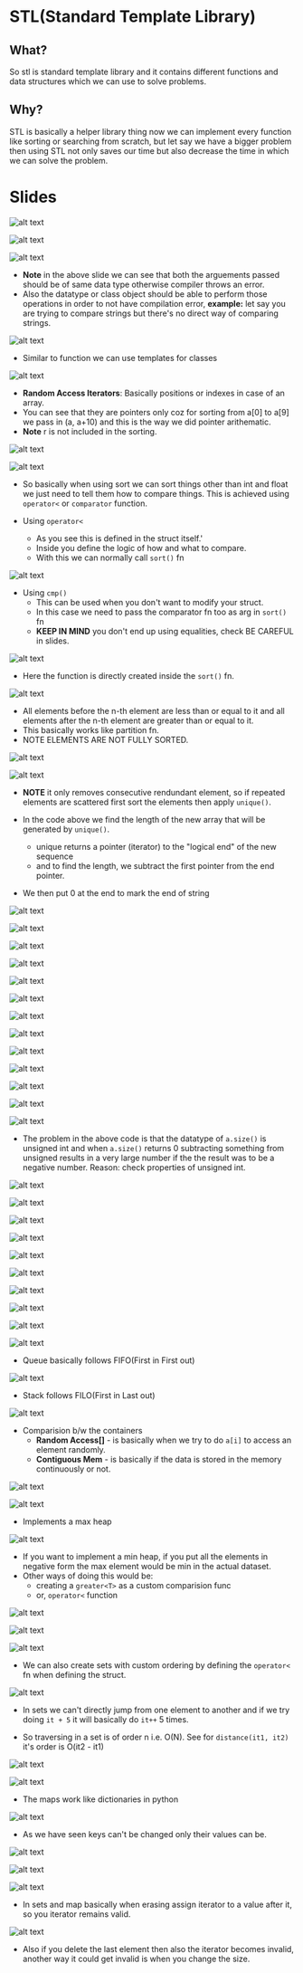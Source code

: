 # STL(Standard Template Library)

## What?

So stl is standard template library and it contains different functions and data structures which we can use to solve problems.

## Why?

STL is basically a helper library thing now we can implement every function like sorting or searching from scratch, but let say we have a bigger problem then using STL not only saves our time but also decrease the time in which we can solve the problem.

# Slides

![alt text](image.png)

![alt text](image-1.png)

![alt text](image-2.png)

- **Note** in the above slide we can see that both the arguements passed should be of same data type otherwise compiler throws an error. 
- Also the datatype or class object should be able to perform those operations in order to not have compilation error, **example:** let say you are trying to compare strings but there's no direct way of comparing strings.

![alt text](image-3.png)

- Similar to function we can use templates for classes

![alt text](image-4.png)
- **Random Access Iterators**: Basically positions or indexes in case of an array.
- You can see that they are pointers only coz for sorting from a[0] to a[9] we pass in (a, a+10) and this is the way we did pointer arithematic.
- **Note** r is not included in the sorting.

![alt text](image-5.png)

![alt text](image-6.png)

- So basically when using sort we can sort things other than int and float we just need to tell them how to compare things. This is achieved using `operator<` or `comparator` function.

- Using `operator<`
  - As you see this is defined in the struct itself.'
  - Inside you define the logic of how and what to compare. 
  - With this we can normally call `sort()` fn

![alt text](image-7.png)

- Using `cmp()`
  - This can be used when you don't want to modify your struct.
  - In this case we need to pass the comparator fn too as arg in `sort()` fn
  - **KEEP IN MIND** you don't end up using equalities, check BE CAREFUL in slides.

![alt text](image-8.png)

- Here the function is directly created inside the `sort()` fn.

![alt text](image-9.png)

- All elements before the n-th element are less than or equal to it and all elements after the n-th element are greater than or equal to it. 
- This basically works like partition fn.
- NOTE ELEMENTS ARE NOT FULLY SORTED.

![alt text](image-10.png)

![alt text](image-11.png)

- **NOTE** it only removes consecutive rendundant element, so if repeated elements are scattered first sort the elements then apply `unique()`.

- In the code above we find the length of the new array that will be generated by `unique()`.
  - unique returns a pointer (iterator) to the "logical end" of the new sequence
  - and to find the length, we subtract the first pointer from the end pointer.
- We then put 0 at the end to mark the end of string

![alt text](image-12.png)

![alt text](image-13.png)

![alt text](image-14.png)

![alt text](image-15.png)

![alt text](image-16.png)

![alt text](image-17.png)

![alt text](image-18.png)

![alt text](image-19.png)

![alt text](image-20.png)

![alt text](image-21.png)

![alt text](image-22.png)

![alt text](image-23.png)

![alt text](image-24.png)

- The problem in the above code is that the datatype of `a.size()` is unsigned int and when `a.size()` returns 0 subtracting something from unsigned results in a very large number if the the result was to be a negative number. Reason: check properties of unsigned int. 

![alt text](image-25.png)

![alt text](image-26.png)

![alt text](image-27.png)

![alt text](image-28.png)

![alt text](image-29.png)

![alt text](image-30.png)

![alt text](image-31.png)

![alt text](image-32.png)

![alt text](image-33.png)

![alt text](image-34.png)

- Queue basically follows FIFO(First in First out)

![alt text](image-35.png)

- Stack follows FILO(First in Last out)

![alt text](image-36.png)

- Comparision b/w the containers
  - **Random Access[]** - is basically when we try to do `a[i]` to access an element randomly. 
  - **Contiguous Mem** - is basically if the data is stored in the memory continuously or not.

![alt text](image-37.png)

![alt text](image-38.png)

- Implements a max heap

![alt text](image-39.png)

- If you want to implement a min heap, if you put all the elements in negative form the max element would be min in the actual dataset.
- Other ways of doing this would be:
  - creating a `greater<T>` as a custom comparision func
  - or, `operator<` function

![alt text](image-40.png)

![alt text](image-41.png)

![alt text](image-42.png)

- We can also create sets with custom ordering by defining the `operator<` fn when defining the struct.

![alt text](image-43.png)

- In sets we can't directly jump from one element to another and if we try doing `it + 5` it will basically do `it++` 5 times.

- So traversing in a set is of order n i.e. O(N). See for `distance(it1, it2)` it's order is O(it2 - it1)

![alt text](image-44.png)

![alt text](image-45.png)

- The maps work like dictionaries in python 

![alt text](image-46.png)

- As we have seen keys can't be changed only their values can be.

![alt text](image-47.png)

![alt text](image-48.png)

![alt text](image-49.png)

- In sets and map basically when erasing assign iterator to a value after it, so you iterator remains valid.

![alt text](image-50.png)

- Also if you delete the last element then also the iterator becomes invalid, another way it could get invalid is when you change the size.
